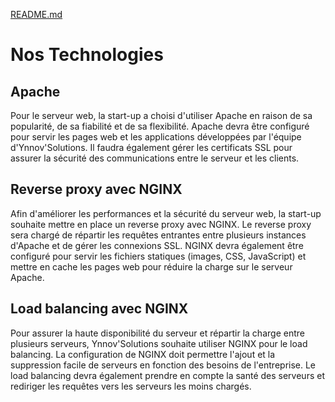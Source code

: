 [README.md](./README.md)


# Nos Technologies


## Apache

Pour le serveur web, la start-up a choisi d'utiliser Apache en raison de sa popularité, de sa fiabilité et de sa flexibilité. Apache devra être configuré pour servir les pages web et les applications développées par l'équipe d'Ynnov'Solutions. Il faudra également gérer les certificats SSL pour assurer la sécurité des communications entre le serveur et les clients.


## Reverse proxy avec NGINX

Afin d'améliorer les performances et la sécurité du serveur web, la start-up souhaite mettre en place un reverse proxy avec NGINX. Le reverse proxy sera chargé de répartir les requêtes entrantes entre plusieurs instances d'Apache et de gérer les connexions SSL. NGINX devra également être configuré pour servir les fichiers statiques (images, CSS, JavaScript) et mettre en cache les pages web pour réduire la charge sur le serveur Apache.


## Load balancing avec NGINX

Pour assurer la haute disponibilité du serveur et répartir la charge entre plusieurs serveurs, Ynnov'Solutions souhaite utiliser NGINX pour le load balancing. La configuration de NGINX doit permettre l'ajout et la suppression facile de serveurs en fonction des besoins de l'entreprise. Le load balancing devra également prendre en compte la santé des serveurs et rediriger les requêtes vers les serveurs les moins chargés.



